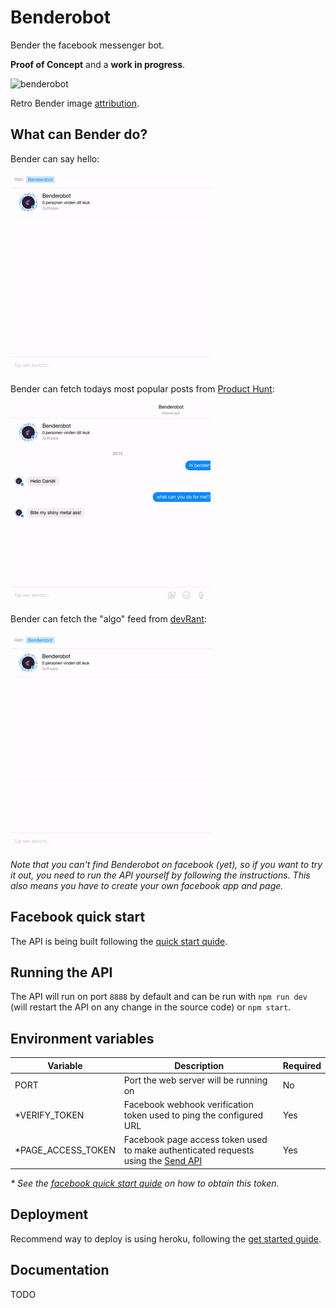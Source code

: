 # Benderobot
Bender the facebook messenger bot.

**Proof of Concept** and a **work in progress**.

![benderobot](https://raw.githubusercontent.com/danillouz/benderobot/master/img/benderobot.png "benderobot")

Retro Bender image  [attribution](https://dribbble.com/shots/2686048-I-Am-Retro-Bender).

## What can Bender do?
Bender can say hello:

![bender says hello](img/bender-hi.gif)

Bender can fetch todays most popular posts from [Product Hunt](https://www.producthunt.com/):

![bender fetches from product hunt](img/bender-ph.gif)

Bender can fetch the "algo" feed from [devRant](https://www.devrant.io/):

![bender fetches from devrant](img/bender-devrant.gif)

_Note that you can't find Benderobot on facebook (yet), so
if you want to try it out, you need to run the API yourself
by following the instructions. This also means you have to
create your own facebook app and page._

## Facebook quick start
The API is being built following the [quick start quide](https://developers.facebook.com/docs/messenger-platform/quickstart).

## Running the API
The API will run on port `8888` by default and can be run with
`npm run dev` (will restart the API on any change in the source code) or `npm start`.

## Environment variables
| Variable | Description | Required |
| --- | --- | --- |
| PORT  | Port the web server will be running on  | No |
| *VERIFY_TOKEN | Facebook webhook verification token used to ping the configured URL | Yes |
| *PAGE_ACCESS_TOKEN | Facebook page access token used to make authenticated requests using the [Send API](https://developers.facebook.com/docs/messenger-platform/send-api-reference) | Yes |

_* See the [facebook quick start quide](https://developers.facebook.com/docs/messenger-platform/quickstart) on how to obtain this token._

## Deployment
Recommend way to deploy is using heroku, following the [get started guide](https://devcenter.heroku.com/articles/getting-started-with-nodejs#introduction).

## Documentation
TODO
